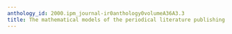 ```yaml
---
anthology_id: 2000.ipm_journal-ir0anthology0volumeA36A3.3
title: The mathematical models of the periodical literature publishing process
---
```

